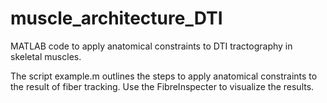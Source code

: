 # muscle_architecture_DTI
MATLAB code to apply anatomical constraints to DTI tractography in skeletal muscles.

The script example.m outlines the steps to apply anatomical constraints to the result of fiber tracking.
Use the FibreInspecter to visualize the results.
